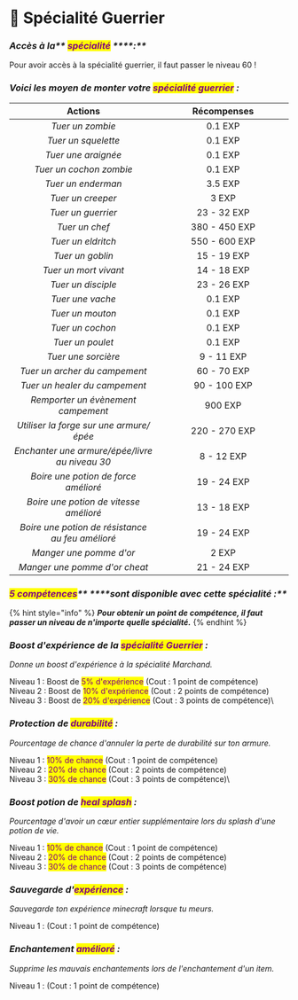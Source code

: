 # 🏹 Spécialité Guerrier

### _**Accès à la**** **<mark style="color:purple;">**spécialité**</mark>** ****:**_

Pour avoir accès à la spécialité guerrier, il faut passer le niveau 60 !

### _**Voici les moyen de monter votre **<mark style="color:purple;">**spécialité guerrier**</mark>** :**_&#x20;

<table><thead><tr><th width="416" align="center">Actions</th><th width="333" align="center">Récompenses</th></tr></thead><tbody><tr><td align="center"><em>Tuer un zombie</em></td><td align="center">0.1 EXP</td></tr><tr><td align="center"><em>Tuer un squelette</em></td><td align="center">0.1 EXP</td></tr><tr><td align="center"><em>Tuer une araignée</em></td><td align="center">0.1 EXP</td></tr><tr><td align="center"><em>Tuer un cochon zombie</em></td><td align="center">0.1 EXP</td></tr><tr><td align="center"><em>Tuer un enderman</em></td><td align="center">3.5 EXP</td></tr><tr><td align="center"><em>Tuer un creeper</em></td><td align="center">3 EXP</td></tr><tr><td align="center"><em>Tuer un guerrier</em></td><td align="center">23 - 32 EXP </td></tr><tr><td align="center"><em>Tuer un chef</em></td><td align="center">380 - 450 EXP</td></tr><tr><td align="center"><em>Tuer un eldritch</em></td><td align="center">550 - 600 EXP</td></tr><tr><td align="center"><em>Tuer un goblin</em></td><td align="center">15 - 19 EXP</td></tr><tr><td align="center"><em>Tuer un mort vivant</em></td><td align="center">14 - 18 EXP</td></tr><tr><td align="center"><em>Tuer un disciple</em></td><td align="center">23 - 26 EXP</td></tr><tr><td align="center"><em>Tuer une vache</em></td><td align="center">0.1 EXP</td></tr><tr><td align="center"><em>Tuer un mouton</em></td><td align="center">0.1 EXP</td></tr><tr><td align="center"><em>Tuer un cochon</em></td><td align="center">0.1 EXP</td></tr><tr><td align="center"><em>Tuer un poulet</em></td><td align="center">0.1 EXP</td></tr><tr><td align="center"><em>Tuer une sorcière</em> </td><td align="center">9 - 11 EXP</td></tr><tr><td align="center"><em>Tuer un archer du campement</em></td><td align="center">60 - 70 EXP</td></tr><tr><td align="center"><em>Tuer un healer du campement</em></td><td align="center">90 - 100 EXP</td></tr><tr><td align="center"><em>Remporter un évènement campement</em></td><td align="center">900 EXP</td></tr><tr><td align="center"><em>Utiliser la forge sur une armure/épée</em></td><td align="center">220 - 270 EXP</td></tr><tr><td align="center"><em>Enchanter une armure/épée/livre au niveau 30</em></td><td align="center">8 - 12 EXP</td></tr><tr><td align="center"><em>Boire une potion de force amélioré</em></td><td align="center">19 - 24 EXP</td></tr><tr><td align="center"><em>Boire une potion de vitesse amélioré</em></td><td align="center">13 - 18 EXP</td></tr><tr><td align="center"><em>Boire une potion de résistance au feu amélioré</em></td><td align="center">19 - 24 EXP</td></tr><tr><td align="center"><em>Manger une pomme d'or</em></td><td align="center">2 EXP</td></tr><tr><td align="center"><em>Manger une pomme d'or cheat</em></td><td align="center">21 - 24 EXP</td></tr></tbody></table>

### _<mark style="color:purple;">**5 compétences**</mark>** ****sont disponible avec cette spécialité :**_

{% hint style="info" %}
_**Pour obtenir un point de compétence, il faut passer un niveau de n'importe quelle spécialité.**_&#x20;
{% endhint %}

### _Boost d'expérience de la <mark style="color:purple;">spécialité Guerrier</mark> :_

_Donne un boost d'expérience à la spécialité Marchand._

Niveau 1 : Boost de <mark style="color:purple;">5% d'expérience</mark> (Cout : 1 point de compétence) \
Niveau 2 : Boost de <mark style="color:purple;">10% d'expérience</mark> (Cout : 2 points de compétence) \
Niveau 3 : Boost de <mark style="color:purple;">20% d'expérience</mark> (Cout : 3 points de compétence)\


### _Protection de <mark style="color:purple;">durabilité</mark> :_&#x20;

_Pourcentage de chance d'annuler la perte de durabilité sur ton armure._

Niveau 1 : <mark style="color:purple;">10% de chance</mark> (Cout : 1 point de compétence) \
Niveau 2 : <mark style="color:purple;">20% de chance</mark> (Cout : 2 points de compétence) \
Niveau 3 : <mark style="color:purple;">30% de chance</mark> (Cout : 3 points de compétence)\


### _Boost potion de <mark style="color:purple;">heal splash</mark> :_&#x20;

_Pourcentage d'avoir un cœur entier supplémentaire lors du splash d'une potion de vie._

Niveau 1 : <mark style="color:purple;">10% de chance</mark> (Cout : 1 point de compétence) \
Niveau 2 : <mark style="color:purple;">20% de chance</mark> (Cout : 2 points de compétence) \
Niveau 3 : <mark style="color:purple;">30% de chance</mark> (Cout : 3 points de compétence)

### _Sauvegarde d'<mark style="color:purple;">expérience</mark> :_&#x20;

_Sauvegarde ton expérience minecraft lorsque tu meurs._

Niveau 1 : (Cout : 1 point de compétence)

### _Enchantement <mark style="color:purple;">amélioré</mark> :_&#x20;

_Supprime les mauvais enchantements lors de l'enchantement d'un item._

Niveau 1 : (Cout : 1 point de compétence)
